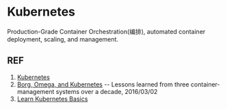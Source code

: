 # Kubernetes

Production-Grade Container Orchestration(编排), automated container deployment, scaling, and management.

## REF

1. [Kubernetes](https://kubernetes.io/)
1. [Borg, Omega, and Kubernetes](https://queue.acm.org/detail.cfm?id=2898444) -- Lessons learned from three container-management systems over a decade, 2016/03/02
1. [Learn Kubernetes Basics](https://kubernetes.io/docs/tutorials/kubernetes-basics/)
